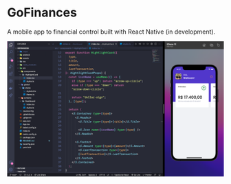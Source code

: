 # GoFinances

A mobile app to financial control built with React Native (in development).

![Application screenshot](./assets/screenshot.png)
